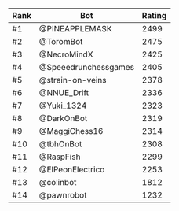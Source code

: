Rank|Bot|Rating
---|---|---
#1|@PINEAPPLEMASK|2499
#2|@ToromBot|2475
#3|@NecroMindX|2425
#4|@Speeedrunchessgames|2405
#5|@strain-on-veins|2378
#6|@NNUE_Drift|2336
#7|@Yuki_1324|2323
#8|@DarkOnBot|2319
#9|@MaggiChess16|2314
#10|@tbhOnBot|2308
#11|@RaspFish|2299
#12|@ElPeonElectrico|2253
#13|@colinbot|1812
#14|@pawnrobot|1232
